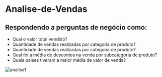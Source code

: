 # Analise-de-Vendas

## Respondendo a perguntas de negócio como:
  - Qual o valor total vendido?
  - Quantidade de vendas realizadas por categoria de produto?
  - Quantidade de vendas realizadas por categoria de produto?
  - Qual foi a média de descontos na venda por subcategoria de produto?
  - Quais paises tiveram a maior média de valor de venda?
  

![analise1](https://user-images.githubusercontent.com/8195518/218596845-46c65b37-b0c3-4ff9-a255-07a232159b53.png)
